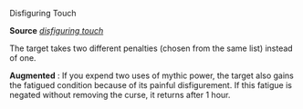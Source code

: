 Disfiguring Touch

**Source** [_disfiguring touch_](ultimateMagic/spells/disfiguringTouch.md#_disfiguring-touch-)

The target takes two different penalties (chosen from the same list) instead of one.

**Augmented** : If you expend two uses of mythic power, the target also gains the fatigued condition because of its painful disfigurement. If this fatigue is negated without removing the curse, it returns after 1 hour.


